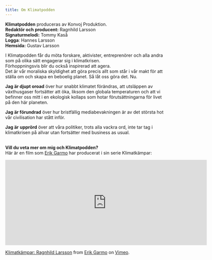 ```yaml
---
title: Om Klimatpodden
---
```


**Klimatpodden** produceras av Konvoj Produktion.\
**Redaktör och producent:** Ragnhild Larsson \
**Signaturmelodi:** Tommy Kaså\
**Logga**: Hannes Larsson\
**Hemsida:** Gustav Larsson

I Klimatpodden får du möta forskare, aktivister, entreprenörer och alla andra som på olika sätt engagerar sig i klimatkrisen. \
Förhoppningsvis blir du också inspirerad att agera. \
Det är vår moraliska skyldighet att göra precis allt som står i vår makt för att ställa om och skapa en beboelig planet. Så låt oss göra det. Nu.

**Jag är djupt oroad** över hur snabbt klimatet förändras, att utsläppen av växthusgaser fortsätter att öka, liksom den globala temperaturen och att vi befinner oss mitt i en ekologisk kollaps som hotar förutsättningarna för livet på den här planeten.

**Jag är förundrad** över hur bristfällig mediabevakningen är av det största hot vår civilisation har stått inför.

**Jag är** **upprörd** över att våra politiker, trots alla vackra ord, inte tar tag i klimatkrisen på allvar utan fortsätter med business as usual.

\
**Vill du veta mer om mig och Klimatpodden?** \
Här är en film som [Erik Garmo](https://www.garmomedia.se/planetfilmer) har producerat i sin serie Klimatkämpar:

<iframe src="https://player.vimeo.com/video/339101415?color=66CCA8&title=0&byline=0&portrait=0" width="640" height="272" frameborder="0" allow="autoplay; fullscreen" allowfullscreen></iframe>
<p><a href="https://vimeo.com/339101415">Klimatk&auml;mpar: Ragnhild Larsson</a> from <a href="https://vimeo.com/erikgarmo">Erik Garmo</a> on <a href="https://vimeo.com">Vimeo</a>.</p>
